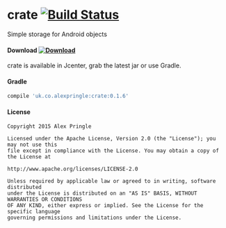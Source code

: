 # crate [![Build Status](https://travis-ci.org/apringle/crate.svg?branch=master)](https://travis-ci.org/apringle/crate)
Simple storage for Android objects

#### Download   [ ![Download](https://api.bintray.com/packages/apringle/crate/crate/images/download.svg) ](https://bintray.com/apringle/crate/crate/_latestVersion)

crate is available in Jcenter, grab the latest jar or use Gradle.

#### Gradle

```groovy
compile 'uk.co.alexpringle:crate:0.1.6'
```

#### License

    Copyright 2015 Alex Pringle
    
    Licensed under the Apache License, Version 2.0 (the "License"); you may not use this 
    file except in compliance with the License. You may obtain a copy of the License at
    
    http://www.apache.org/licenses/LICENSE-2.0
    
    Unless required by applicable law or agreed to in writing, software distributed 
    under the License is distributed on an "AS IS" BASIS, WITHOUT WARRANTIES OR CONDITIONS 
    OF ANY KIND, either express or implied. See the License for the specific language 
    governing permissions and limitations under the License.

